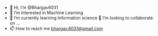 - 👋 Hi, I’m @Bhargav6031
- 👀 I’m interested in Machine Learning
- 🌱 I’m currently learning Information science 💞️ I’m looking to collaborate on ...
- 📫 How to reach me bhargav.6031@gmail.com

<!---
Bhargav6031/Bhargav6031 is a ✨ special ✨ repository because its `README.md` (this file) appears on your GitHub profile.
You can click the Preview link to take a look at your changes.
--->
